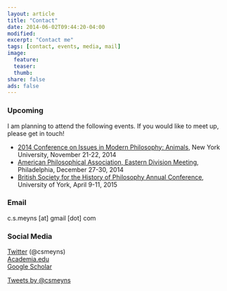 ```yaml
---
layout: article
title: "Contact"
date: 2014-06-02T09:44:20-04:00
modified:
excerpt: "Contact me"
tags: [contact, events, media, mail]
image:
  feature: 
  teaser:
  thumb:
share: false
ads: false
---
```


### Upcoming

I am planning to attend the following events. If you would like to meet up, please get in touch!

- [2014 Conference on Issues in Modern Philosophy: Animals](http://philosophy.fas.nyu.edu/object/philo.newsevents.modernconference2014.html), New York University, November 21-22, 2014
- [American Philosophical Association, Eastern Division Meeting](http://www.apaonline.org/events/event_details.asp?id=322573), Philadelphia, December 27-30, 2014
- [British Society for the History of Philosophy Annual Conference](http://www.bshp.org.uk/conferences/forthcoming), University of York, April 9-11, 2015

### Email

c.s.meyns [at] gmail [dot] com

### Social Media

[Twitter](https://twitter.com/csmeyns) (@csmeyns)  
[Academia.edu](http://ucl.academia.edu/CSMeyns)  
[Google Scholar](http://scholar.google.com/citations?user=KuAxKHEAAAAJ&hl=en)  

<a class="twitter-timeline" href="https://twitter.com/csmeyns" data-widget-id="480670887591411712">Tweets by @csmeyns</a>
<script>!function(d,s,id){var js,fjs=d.getElementsByTagName(s)[0],p=/^http:/.test(d.location)?'http':'https';if(!d.getElementById(id)){js=d.createElement(s);js.id=id;js.src=p+"://platform.twitter.com/widgets.js";fjs.parentNode.insertBefore(js,fjs);}}(document,"script","twitter-wjs");</script>

